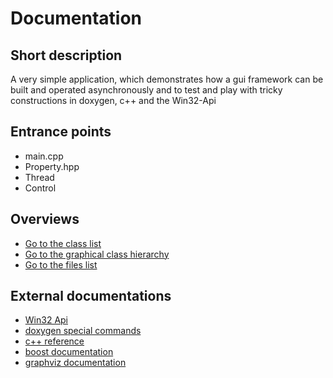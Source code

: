 
# Documentation

## Short description
A  very simple application, which demonstrates 
how a gui framework can be built and operated
asynchronously and to test and play with tricky 
constructions in doxygen, c++ and the Win32-Api  

## Entrance points

- main.cpp
- Property.hpp
- Thread
- Control

## Overviews

- [Go to the class list](annotated.html)
- [Go to the graphical class hierarchy](inherits.html)
- [Go to the files list](files.html)

## External documentations

- [Win32 Api](https://docs.microsoft.com/en-us/windows/win32/api/_winmsg/)
- [doxygen special commands](http://doxygen.nl/manual/commands.html)
- [c++ reference](https://en.cppreference.com/w/)
- [boost documentation](https://www.boost.org/doc/libs/1_72_0/?view=categorized)
- [graphviz documentation](https://graphviz.org/documentation/)
